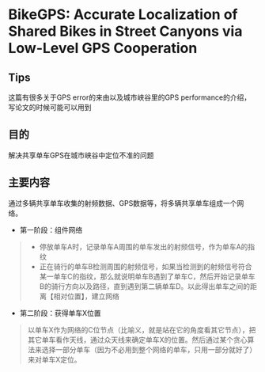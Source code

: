 # BikeGPS: Accurate Localization of Shared Bikes in Street Canyons via Low-Level GPS Cooperation
## Tips
这篇有很多关于GPS error的来由以及城市峡谷里的GPS performance的介绍，写论文的时候可能可以用到
## 目的
解决共享单车GPS在城市峡谷中定位不准的问题

## 主要内容
通过多辆共享单车收集的射频数据、GPS数据等，将多辆共享单车组成一个网络。
- 第一阶段：组件网络
> - 停放单车A时，记录单车A周围的单车发出的射频信号，作为单车A的指纹
> - 正在骑行的单车B检测周围的射频信号，如果当检测到的射频信号符合某一单车C的指纹，那么就说明单车B遇到了单车C，然后开始记录单车B的骑行方向以及路径，直到遇到第二辆单车D。以此得出单车之间的距离【相对位置】，建立网络
- 第二阶段：获得单车X位置
> 以单车X作为网络的C位节点（比喻义，就是站在它的角度看其它节点），把其它单车看作天线，通过众天线来确定单车X的位置。然后通过某个贪心算法来选择一部分单车（因为不必用到整个网络的单车，只用一部分就好了）来对单车X定位。
